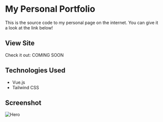 
# My Personal Portfolio
This is the source code to my personal page on the internet. You can give it a look at the link below!

## View Site
Check it out: COMING SOON

## Technologies Used
- Vue.js
- Tailwind CSS

## Screenshot

![Hero](https://github.com/letsbecomehuman/portfolio-update/blob/main/src/assets/preview.png?raw=true)

